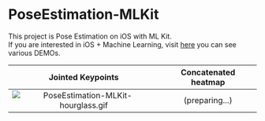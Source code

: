 # PoseEstimation-MLKit
This project is Pose Estimation on iOS with ML Kit.<br>If you are interested in iOS + Machine Learning, visit [here](https://github.com/motlabs/iOS-Proejcts-with-ML-Models) you can see various DEMOs.<br>

|                      Jointed Keypoints                       | Concatenated heatmap |
| :----------------------------------------------------------: | :------------------: |
| ![PoseEstimation-MLKit-hourglass.gif](resource/PoseEstimation-MLKit-hourglass.gif) |    (preparing...)    |

